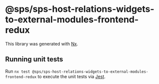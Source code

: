 # @sps/sps-host-relations-widgets-to-external-modules-frontend-redux

This library was generated with [Nx](https://nx.dev).

## Running unit tests

Run `nx test @sps/sps-host-relations-widgets-to-external-modules-frontend-redux` to execute the unit tests via [Jest](https://jestjs.io).
